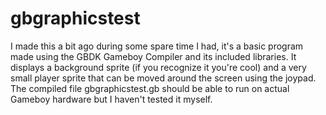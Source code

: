 # gbgraphicstest

I made this a bit ago during some spare time I had, it's a basic program made using the GBDK Gameboy Compiler and its included libraries.
It displays a background sprite (if you recognize it you're cool) and a very small player sprite that can be moved around the screen using the joypad.
The compiled file gbgraphicstest.gb should be able to run on actual Gameboy hardware but I haven't tested it myself.
